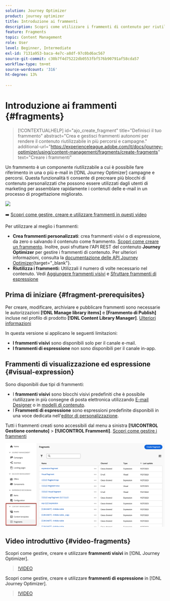 ```yaml
---
solution: Journey Optimizer
product: journey optimizer
title: Introduzione ai frammenti
description: Scopri come utilizzare i frammenti di contenuto per riutilizzare i contenuti nelle campagne e nei percorsi Journey Optimizer
feature: Fragments
topic: Content Management
role: User
level: Beginner, Intermediate
exl-id: 7131a953-baca-4e7c-a8df-97c0bd6ac567
source-git-commit: c30b7f4d75222db0553fbf576b90791af58cda57
workflow-type: tm+mt
source-wordcount: '316'
ht-degree: 13%

---
```


# Introduzione ai frammenti {#fragments}

>[!CONTEXTUALHELP]
>id="ajo_create_fragment"
>title="Definisci il tuo frammento"
>abstract="Crea e gestisci frammenti autonomi per rendere il contenuto riutilizzabile in più percorsi e campagne."
>additional-url="https://experienceleague.adobe.com/it/docs/journey-optimizer/using/content-management/fragments/create-fragments" text="Creare i frammenti"

Un frammento è un componente riutilizzabile a cui è possibile fare riferimento in una o più e-mail in [!DNL Journey Optimizer] campagne e percorsi. Questa funzionalità ti consente di precreare più blocchi di contenuto personalizzati che possono essere utilizzati dagli utenti di marketing per assemblare rapidamente i contenuti delle e-mail in un processo di progettazione migliorato.

![](../rn/assets/do-not-localize/fragments.gif)

➡️ [Scopri come gestire, creare e utilizzare frammenti in questi video](#video-fragments)

Per utilizzare al meglio i frammenti:

* **Crea frammenti personalizzati**: crea frammenti visivi o di espressione, da zero o salvando il contenuto come frammento. [Scopri come creare un frammento](#create-fragments). Inoltre, puoi sfruttare l&#39;API REST del contenuto **Journey Optimizer** per gestire i frammenti di contenuto. Per ulteriori informazioni, consulta la [documentazione delle API Journey Optimizer](https://developer.adobe.com/journey-optimizer-apis/references/content/){target="_blank"}.
* **Riutilizza i frammenti:** Utilizzali il numero di volte necessario nel contenuto. Vedi [Aggiungere frammenti visivi](../email/use-visual-fragments.md) e [Sfruttare frammenti di espressione](../personalization/use-expression-fragments.md)

## Prima di iniziare {#fragment-prerequisites}

Per creare, modificare, archiviare e pubblicare frammenti sono necessarie le autorizzazioni **[!DNL Manage library items]** e **[Frammento di Publish]** incluse nel profilo di prodotto **[!DNL Content Library Manager]**. [Ulteriori informazioni](../administration/ootb-product-profiles.md#content-library-manager)

In questa versione si applicano le seguenti limitazioni:

* **I frammenti visivi** sono disponibili solo per il canale e-mail.
* **I frammenti di espressione** non sono disponibili per il canale in-app.

## Frammenti di visualizzazione ed espressione {#visual-expression}

Sono disponibili due tipi di frammenti:

* I **frammenti visivi** sono blocchi visivi predefiniti che è possibile riutilizzare in più consegne di posta elettronica utilizzando [E-mail Designer](../email/get-started-email-design.md) o in [modelli di contenuto](../email/use-email-templates.md).
* I **Frammenti di espressione** sono espressioni predefinite disponibili in una voce dedicata nell&#39;[editor di personalizzazione](../personalization/personalization-build-expressions.md).

Tutti i frammenti creati sono accessibili dal menu a sinistra **[!UICONTROL Gestione contenuto]** > **[!UICONTROL Frammenti]**. [Scopri come gestire i frammenti](../content-management/manage-fragments.md)

![](assets/fragment-list.png)

## Video introduttivo {#video-fragments}

Scopri come gestire, creare e utilizzare **frammenti visivi** in [!DNL Journey Optimizer].

>[!VIDEO](https://video.tv.adobe.com/v/3419932/?quality=12)

Scopri come gestire, creare e utilizzare **frammenti di espressione** in [!DNL Journey Optimizer].

>[!VIDEO](https://video.tv.adobe.com/v/3438925/?quality=12&captions=ita)
